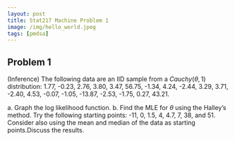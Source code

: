 ```yaml
---
layout: post
title: Stat217 Machine Problem 1
image: /img/hello_world.jpeg
tags: [pmdsa]
---
```


## Problem 1

(Inference) The following data are an IID sample from a $Cauchy (\theta, 1)$ distribution: 1.77, -0.23, 2.76, 3.80, 3.47, 56.75, -1.34, 4.24, -2.44, 3.29, 3.71, -2.40, 4.53, -0.07, -1.05, -13.87, -2.53, -1.75, 0.27, 43.21.

a. Graph the log likelihood function.
b. Find the MLE for $\theta$ using the Halley’s method. Try the following starting points: -11, 0, 1.5, 4, 4.7, 7, 38, and 51. Consider also using the mean and median of the data as starting points.Discuss the results.

